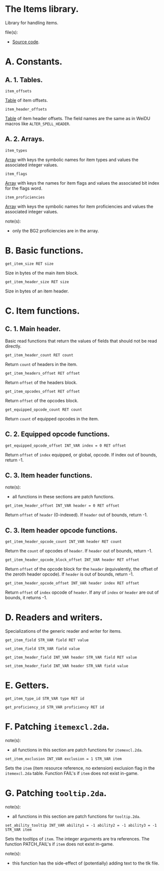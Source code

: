 # The Items library.

Library for handling items.

file(s):

* [Source code](../../items.tpa).

# A. Constants.

## A. 1. Tables.

`item_offsets`

[Table](../../resources/2da/items/offsets.2da) of item offsets.

`item_header_offsets`

[Table](../../resources/2da/items/header_offsets.2da) of item header offsets. The field names are the same as in WeiDU macros like `ALTER_SPELL_HEADER`.

## A. 2. Arrays.

`item_types`

[Array](../../resources/2da/items/types.2da) with keys the symbolic names for item types and values the associated integer values.

`item_flags`

[Array](../../resources/2da/items/flags.2da) with keys the names for item flags and values the associated bit index for the flags word.

`item_proficiencies`

[Array](../../resources/2da/items/proficiencies.2da) with keys the symbolic names for item proficiencies and values the associated integer values.

note(s):
* only the BG2 proficiencies are in the array.

# B. Basic functions.

`get_item_size RET size`

Size in bytes of the main item block.

`get_item_header_size RET size`

Size in bytes of an item header.

# C. Item functions.

## C. 1. Main header.

Basic read functions that return the values of fields that should not be read directly.

`get_item_header_count RET count`

Return `count` of headers in the item.

`get_item_headers_offset RET offset`

Return `offset` of the headers block.

`get_item_opcodes_offset RET offset`

Return `offset` of the opcodes block.

`get_equipped_opcode_count RET count`

Return `count` of equipped opcodes in the item.

## C. 2. Equipped opcode functions.

`get_equipped_opcode_offset INT_VAR index = 0 RET offset`

Return `offset` of `index` equipped, or global, opcode. If index out of bounds, return -1.

## C. 3. Item header functions.

note(s):
* all functions in these sections are patch functions.

`get_item_header_offset INT_VAR header = 0 RET offset`

Return `offset` of `header` (0-indexed). If `header` out of bounds, return -1.

## C. 3. Item header opcode functions.

`get_item_header_opcode_count INT_VAR header RET count`

Return the `count` of opcodes of `header`. If `header` out of bounds, return -1.

`get_item_header_opcode_block_offset INT_VAR header RET offset`

Return `offset` of the opcode block for the `header` (equivalently, the offset of the zeroth header opcode). If `header` is out of bounds, return -1.

`get_item_header_opcode_offset INT_VAR header index RET offset`

Return `offset` of `index` opcode of `header`. If any of `index` or `header` are out of bounds, it returns -1.

# D. Readers and writers.

Specializations of the generic reader and writer for items.

`get_item_field STR_VAR field RET value`

`set_item_field STR_VAR field value`

`get_item_header_field INT_VAR header STR_VAR field RET value`

`set_item_header_field INT_VAR header STR_VAR field value`

# E. Getters.

`get_item_type_id STR_VAR type RET id`

`get_proficiency_id STR_VAR proficiency RET id`

# F. Patching `itemexcl.2da`.

note(s):
* all functions in this section are patch functions for `itemexcl.2da`.

`set_item_exclusion INT_VAR exclusion = 1 STR_VAR item`

Sets the `item` (item resource reference, no extension) exclusion flag in the `itemexcl.2da` table. Function FAIL's if `item` does not exist in-game.

# G. Patching `tooltip.2da`.

note(s):
* all functions in this section are patch functions for `tooltip.2da`.

`set_ability_tooltip INT_VAR ability1 = -1 ability2 = -1 ability3 = -1 STR_VAR item`

Sets the tooltips of `item`. The integer arguments are tra references. The function PATCH_FAIL's if `item` does not exist in-game.

note(s):
* this function has the side-effect of (potentially) adding text to the tlk file.
